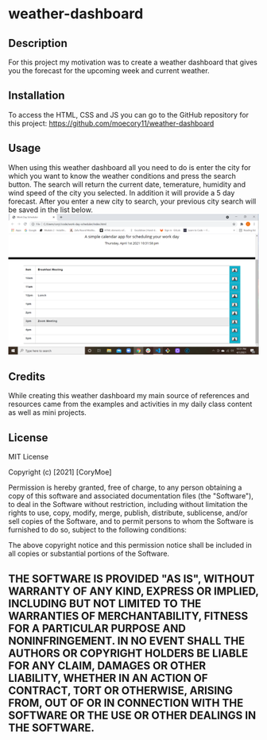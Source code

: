 # weather-dashboard
## Description
For this project my motivation was to create a weather dashboard that gives you the forecast for the upcoming week and current weather. 
## Installation
To access the HTML, CSS and JS you can go to the GitHub repository for this project:
https://github.com/moecory11/weather-dashboard
## Usage
When using this weather dashboard all you need to do is enter the city for which you want to know the weather conditions and press the search button. The search will return the current date, temerature, humidity and wind speed of the city you selected. In addition it will provide a 5 day forecast. After you enter a new city to search, your previous city search will be saved in the list below.
![Website with navigation bar](https://github.com/moecory11/work-day-scheduler/blob/main/images/Day%20Planner%20Screenshot.png?raw=true)
## Credits
While creating this weather dashboard my main source of references and resources came from the examples and activities in my daily class content as well as mini projects.
## License
MIT License

Copyright (c) [2021] [CoryMoe]

Permission is hereby granted, free of charge, to any person obtaining a copy
of this software and associated documentation files (the "Software"), to deal
in the Software without restriction, including without limitation the rights
to use, copy, modify, merge, publish, distribute, sublicense, and/or sell
copies of the Software, and to permit persons to whom the Software is
furnished to do so, subject to the following conditions:

The above copyright notice and this permission notice shall be included in all
copies or substantial portions of the Software.

THE SOFTWARE IS PROVIDED "AS IS", WITHOUT WARRANTY OF ANY KIND, EXPRESS OR
IMPLIED, INCLUDING BUT NOT LIMITED TO THE WARRANTIES OF MERCHANTABILITY,
FITNESS FOR A PARTICULAR PURPOSE AND NONINFRINGEMENT. IN NO EVENT SHALL THE
AUTHORS OR COPYRIGHT HOLDERS BE LIABLE FOR ANY CLAIM, DAMAGES OR OTHER
LIABILITY, WHETHER IN AN ACTION OF CONTRACT, TORT OR OTHERWISE, ARISING FROM,
OUT OF OR IN CONNECTION WITH THE SOFTWARE OR THE USE OR OTHER DEALINGS IN THE
SOFTWARE.
---